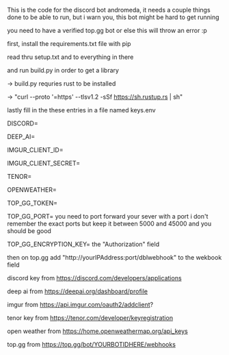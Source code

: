 This is the code for the discord bot andromeda, it needs a couple things done to be able to run, but i warn you, this bot might be hard to get running

you need to have a verified top.gg bot or else this will throw an error :p

first, install the requirements.txt file with pip

read thru setup.txt and to everything in there

and run build.py in order to get a library

  -> build.py requries rust to be installed
  
  -> "curl --proto '=https' --tlsv1.2 -sSf https://sh.rustup.rs | sh"



lastly fill in the these entries in a file named keys.env

DISCORD=

DEEP_AI=

IMGUR_CLIENT_ID=

IMGUR_CLIENT_SECRET=

TENOR=

OPENWEATHER=

TOP_GG_TOKEN=

TOP_GG_PORT= you need to port forward your sever with a port i don't remember the exact ports but keep it between 5000 and 45000 and you should be good

TOP_GG_ENCRYPTION_KEY= the "Authorization" field

then on top.gg add "http://yourIPAddress:port/dblwebhook" to the wekbook field



discord key from https://discord.com/developers/applications

deep ai from https://deepai.org/dashboard/profile

imgur from https://api.imgur.com/oauth2/addclient?

tenor key from https://tenor.com/developer/keyregistration

open weather from https://home.openweathermap.org/api_keys

top.gg from https://top.gg/bot/YOURBOTIDHERE/webhooks
